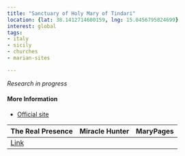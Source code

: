 ```yaml
---
title: "Sanctuary of Holy Mary of Tindari"
location: {lat: 38.1412714600159, lng: 15.0456795824699}
interest: global
tags:
- italy
- sicily
- churches
- marian-sites

---
```



_Research in progress_

#### More Information

* [Official site](https://santuariotindari.it/)


| The Real Presence | Miracle Hunter | MaryPages |
| --- | --- | --- |
| [Link](http://www.therealpresence.org/eucharst/misc/BVM/90_TINDARI_60x96.pdf) |  |  |





